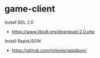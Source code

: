 # game-client

Install SDL 2.0

* https://www.libsdl.org/download-2.0.php

Install RapidJSON

* https://github.com/miloyip/rapidjson/
